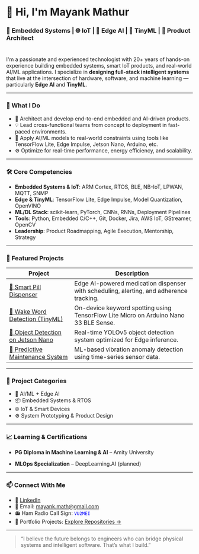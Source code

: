 <!-- GitHub Profile README.md -->

# 👋 Hi, I'm Mayank Mathur

### 🔧 Embedded Systems | 🌐 IoT | 🤖 Edge AI | 🧠 TinyML | 🧩 Product Architect
#
I'm a passionate and experienced technologist with 20+ years of hands-on experience building embedded systems, smart IoT products, and real-world AI/ML applications. I specialize in **designing full-stack intelligent systems** that live at the intersection of hardware, software, and machine learning — particularly **Edge AI** and **TinyML**.

---

### 🚀 What I Do

- 🔬 Architect and develop end-to-end embedded and AI-driven products.
- 💡 Lead cross-functional teams from concept to deployment in fast-paced environments.
- 🧠 Apply AI/ML models to real-world constraints using tools like TensorFlow Lite, Edge Impulse, Jetson Nano, Arduino, etc.
- ⚙️ Optimize for real-time performance, energy efficiency, and scalability.

---

### 🛠️ Core Competencies

- **Embedded Systems & IoT**: ARM Cortex, RTOS, BLE, NB-IoT, LPWAN, MQTT, SNMP
- **Edge & TinyML**: TensorFlow Lite, Edge Impulse, Model Quantization, OpenVINO
- **ML/DL Stack**: scikit-learn, PyTorch, CNNs, RNNs, Deployment Pipelines
- **Tools**: Python, Embedded C/C++, Git, Docker, Jira, AWS IoT, GStreamer, OpenCV
- **Leadership**: Product Roadmapping, Agile Execution, Mentorship, Strategy

---

### 🧪 Featured Projects

| Project | Description |
|--------|-------------|
| [🔗 Smart Pill Dispenser](https://github.com/mathurmayank/smart-pill-dispenser) | Edge AI-powered medication dispenser with scheduling, alerting, and adherence tracking. |
| [🔗 Wake Word Detection (TinyML)](https://github.com/mathurmayank/wake-word-tinyml) | On-device keyword spotting using TensorFlow Lite Micro on Arduino Nano 33 BLE Sense. |
| [🔗 Object Detection on Jetson Nano](https://github.com/mathurmayank/jetson-nano-object-detection) | Real-time YOLOv5 object detection system optimized for Edge inference. |
| [🔗 Predictive Maintenance System](https://github.com/mathurmayank/predictive-maintenance) | ML-based vibration anomaly detection using time-series sensor data. |

---

### 📂 Project Categories

- 🧠 AI/ML + Edge AI
- 📦 Embedded Systems & RTOS
- 🌐 IoT & Smart Devices
- ⚙️ System Prototyping & Product Design

---

### 📈 Learning & Certifications

- **PG Diploma in Machine Learning & AI** – Amity University
<!-- - **TinyML Specialization** – HarvardX (in progress) -->
- **MLOps Specialization** – DeepLearning.AI (planned)

---

### 📫 Connect With Me

- 🔗 [LinkedIn](https://linkedin.com/in/mayankmathur1)
- 💌 Email:               mayank.math@gmail.com
- 📻 Ham Radio Call Sign: <code style="color : blue">VU2MEI</code>
- 🎯 Portfolio Projects:  [Explore Repositories →](https://github.com/mathurmayank?tab=repositories)

---

> “I believe the future belongs to engineers who can bridge physical systems and intelligent software. That’s what I build.”

